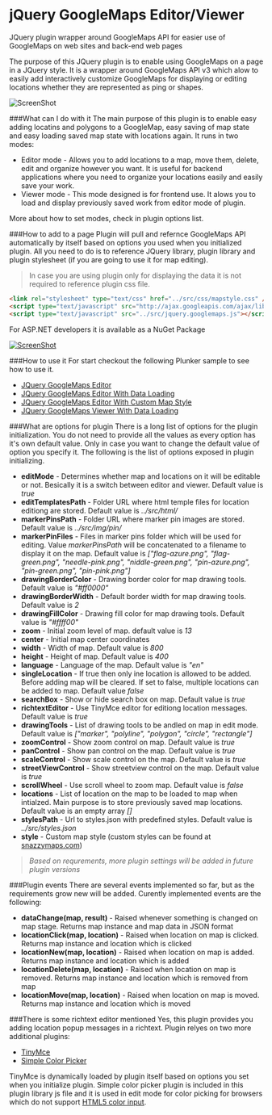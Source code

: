 jQuery GoogleMaps Editor/Viewer
=======================

JQuery plugin wrapper around GoogleMaps API for easier use of GoogleMaps on web sites and back-end web pages

The purpose of this JQuery plugin is to enable using GoogleMaps on a page in a JQuery style. It is a wrapper around GoogleMaps API v3 which alow to easily add interactively customize GoogleMaps for displaying or editing locations whether they are represented as ping or shapes.

![ScreenShot](http://dejanstojanovic.net/media/31659/googlemap-editor.png)

###What can I do with it
The main purpose of this plugin is to enable easy adding locatins and polygons to a GoogleMap, easy saving of map state and easy loading saved map state with locations again.
It runs in two modes:
* Editor mode - Allows you to add locations to a map, move them, delete, edit and organize however you want. It is useful for backend applications where you need to organize your locations easily and easily save your work.
* Viewer mode - This mode designed is for frontend use. It alows you to load and display previously saved work from editor mode of plugin.

More about how to set modes, check in plugin options list.

###How to add to a page
Plugin will pull and refernce GoogleMaps API automatically by itself based on options you used when you initialized plugin. All you need to do is to reference JQuery library, plugin library and plugin stylesheet (if you are going to use it for map editing).
> In case you are using plugin only for displaying the data it is not required to reference plugin css file.

```html
<link rel="stylesheet" type="text/css" href="../src/css/mapstyle.css" />
<script type="text/javascript" src="http://ajax.googleapis.com/ajax/libs/jquery/1.11.0/jquery.min.js"></script>
<script type="text/javascript" src="../src/jquery.googlemaps.js"></script>
```
For ASP.NET developers it is available as a NuGet Package

[![ScreenShot](http://dejanstojanovic.net/media/23565/nuget-small.png)](https://www.nuget.org/packages/JQuery.GoogleMaps/)

###How to use it
For start checkout the following Plunker sample to see how to use it.
* [JQuery GoogleMaps Editor](http://embed.plnkr.co/uF61SQ1xzbt7KHMpGkvY/preview)
* [JQuery GoogleMaps Editor With Data Loading](http://embed.plnkr.co/nWfvbi/preview)
* [JQuery GoogleMaps Editor With Custom Map Style](http://embed.plnkr.co/ocAabQcVIEUnoxBzspfT/preview)
* [JQuery GoogleMaps Viewer With Data Loading](http://embed.plnkr.co/3a2otxiOS08ecDQIqZiZ/preview)

###What are options for plugin
There is a long list of options for the plugin initialization. You do not need to provide all the values as every option has it's own default value. Only in case you want to change the default value of option you specify it.
The following is the list of options exposed in plugin initializing.
* **editMode** - Determines whether map and locations on it will be editable or not. Besically it is a switch between editor and viewer. Default value is _true_
* **editTemplatesPath** - Folder URL where html temple files for location editiong are stored. Default value is _../src/html/_
* **markerPinsPath** - Folder URL where marker pin images are stored. Default value is _../src/img/pin/_
* **markerPinFiles** - Files in marker pins folder which will be used for editing. Value _markerPinsPath_ will be concatenated to a filename to display it on the map. Default value is _["flag-azure.png", "flag-green.png", "needle-pink.png", "niddle-green.png", "pin-azure.png", "pin-green.png", "pin-pink.png"]_
* **drawingBorderColor** - Drawing border color for map drawing tools. Default value is _"#ff0000"_
* **drawingBorderWidth** - Default border width for map drawing tools. Default value is _2_
* **drawingFillColor** - Drawing fill color for map drawing tools. Default value is _"#ffff00"_
* **zoom** - Initial zoom level of map. default value is _13_
* **center** - Initial map center coordinates
* **width** - Width of map. Default value is _800_
* **height** - Height of map. Default value is _400_
* **language** - Language of the map. Default value is _"en"_
* **singleLocation** - If true then only ine location is allowed to be added. Before adding map will be cleared. If set to false, multiple locations can be added to map. Default value _false_
* **searchBox** - Show or hide search box on map. Default value is _true_
* **richtextEditor** - Use TinyMce editor for editiong location messages. Default value is _true_
* **drawingTools** - List of drawing tools to be andled on map in edit mode. Default value is _["marker", "polyline", "polygon", "circle", "rectangle"]_
* **zoomControl** - Show zoom control on map. Default value is _true_
* **panControl** - Show pan control on the map. Default value is _true_
* **scaleControl** - Show scale control on the map. Default value is _true_
* **streetViewControl** - Show streetview control on the map. Default value is _true_
* **scrollWheel** - Use scroll wheel to zoom map. Default value is _false_
* **locations** - List of location on the map to be loaded to map when intialzed. Main purpose is to store previously saved map locations. Default value is an empty array _[]_
* **stylesPath** - Url to styles.json with predefined styles. Default value is _../src/styles.json_
* **style** - Custom map style (custom styles can be found at [snazzymaps.com](http://snazzymaps.com/))

> _Based on requrements, more plugin settings will be added in future plugin versions_

###Plugin events
There are several events implemented so far, but as the requirements grow new will be added. Curently implemented events are the following:
* **dataChange(map, result)** - Raised whenever something is changed on map stage. Returns map instance and map data in JSON format
* **locationClick(map, location)** - Raised when location on map is clicked. Returns map instance and location which is clicked
* **locationNew(map, location)** - Raised when location on map is added. Returns map instance and location which is added
* **locationDelete(map, location)** - Raised when location on map is removed. Returns map instance and location which is removed from map
* **locationMove(map, location)** - Raised when location on map is moved. Returns map instance and location which is moved

###There is some richtext editor mentioned
Yes, this plugin provides you adding location popup messages in a richtext. Plugin relyes on two more additional plugins:
* [TinyMce](http://www.tinymce.com/)
* [Simple Color Picker](https://github.com/rachel-carvalho/simple-color-picker)

TinyMce is dynamically loaded by plugin itself based on options you set when you initialize plugin. Simple color picker plugin is included in this plugin library js file and it is used in edit mode for color picking for browsers which do not support [HTML5 color input](http://www.w3schools.com/html/html5_form_input_types.asp).

